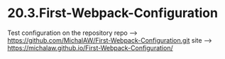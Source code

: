 # 20.3.First-Webpack-Configuration
Test configuration on the repository
repo --> https://github.com/MichalAW/First-Webpack-Configuration.git
site --> https://michalaw.github.io/First-Webpack-Configuration/
